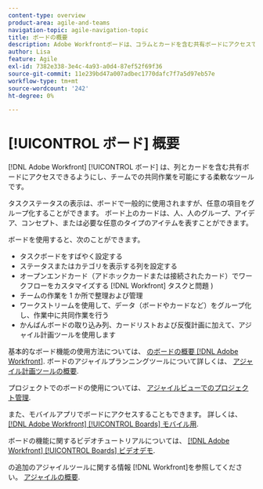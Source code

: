 ```yaml
---
content-type: overview
product-area: agile-and-teams
navigation-topic: agile-navigation-topic
title: ボードの概要
description: Adobe Workfrontボードは、コラムとカードを含む共有ボードにアクセスできるので、チームでのコラボレーションを可能にする柔軟なツールです。
author: Lisa
feature: Agile
exl-id: 7382e338-3e4c-4a93-a0d4-87ef52f69f36
source-git-commit: 11e239bd47a007adbec1770dafc7f7a5d97eb57e
workflow-type: tm+mt
source-wordcount: '242'
ht-degree: 0%

---
```


# [!UICONTROL ボード] 概要

[!DNL Adobe Workfront] [!UICONTROL ボード] は、列とカードを含む共有ボードにアクセスできるようにし、チームでの共同作業を可能にする柔軟なツールです。

タスクステータスの表示は、ボードで一般的に使用されますが、任意の項目をグループ化することができます。 ボード上のカードは、人、人のグループ、アイデア、コンセプト、または必要な任意のタイプのアイテムを表すことができます。

ボードを使用すると、次のことができます。

* タスクボードをすばやく設定する
* ステータスまたはカテゴリを表示する列を設定する
* オープンエンドカード（アドホックカードまたは接続されたカード）でワークフローをカスタマイズする [!DNL Workfront] タスクと問題 )
* チームの作業を 1 か所で整理および管理
* ワークストリームを使用して、データ（ボードやカードなど）をグループ化し、作業中に共同作業を行う
* かんばんボードの取り込み列、カードリストおよび反復計画に加えて、アジャイル計画ツールを使用します

基本的なボード機能の使用方法については、 [のボードの概要 [!DNL Adobe Workfront]](../agile/get-started-with-boards/get-started-with-boards.md). ボードのアジャイルプランニングツールについて詳しくは、 [アジャイル計画ツールの概要](/help/quicksilver/agile/use-boards-agile-planning-tools/agile-planning-tools-overview.md).

プロジェクトでのボードの使用については、 [アジャイルビューでのプロジェクト管理](/help/quicksilver/manage-work/projects/manage-projects/manage-projects-in-agile-view.md).

また、モバイルアプリでボードにアクセスすることもできます。 詳しくは、 [[!DNL Adobe Workfront] [!UICONTROL Boards] モバイル用](/help/quicksilver/workfront-basics/mobile-apps/using-the-workfront-mobile-app/mobile-boards.md).

ボードの機能に関するビデオチュートリアルについては、 [[!DNL Adobe Workfront] [!UICONTROL Boards] ビデオデモ](/help/quicksilver/agile/get-started-with-boards/boards-video-demonstrations.md).

の追加のアジャイルツールに関する情報 [!DNL Workfront]を参照してください。 [アジャイルの概要](../agile/agile-overview.md).
